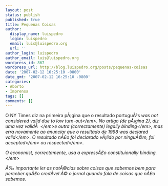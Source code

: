 ```yaml
---
layout: post
status: publish
published: true
title: Pequenas Coisas
author:
  display_name: luispedro
  login: luispedro
  email: luis@luispedro.org
  url: ''
author_login: luispedro
author_email: luis@luispedro.org
wordpress_id: 867
wordpress_url: http://blog.luispedro.org/posts/pequenas-coisas
date: '2007-02-12 16:25:10 -0800'
date_gmt: '2007-02-12 16:25:10 -0800'
categories:
- Aborto
- Imprensa
tags: []
comments: []
---
```

<p>O NY Times diz na primeira p&Atilde;&iexcl;gina que o resultado portugu&Atilde;&ordf;s <em>was not considered valid due to low turn-out<&#47;em>. No artigo (de p&Atilde;&iexcl;gina 2), diz uma vez <em>valid&Acirc;&nbsp; <&#47;em>e outra (correctamente) <em>legally binding<&#47;em>, mas erra novamente ao anunciar que o resultado de 1998 <em>was declared valid<&#47;em>. O resultado n&Atilde;&pound;o foi declarado v&Atilde;&iexcl;lido por ningu&Atilde;&copy;m, foi <em>accepted<&#47;em> ou <em>respected<&#47;em>.</p>
<p>O economist, correctamente, usa a express&Atilde;&pound;o <em>constituionally binding.<&#47;em>
<p>&Atilde;&permil; importante ler as not&Atilde;&copy;cias sobre coisas que sabemos bem para perceber qu&Atilde;&pound;o cred&Atilde;&shy;vel &Atilde;&copy; o jornal quando fala de coisas que n&Atilde;&pound;o sabemos.</p>
